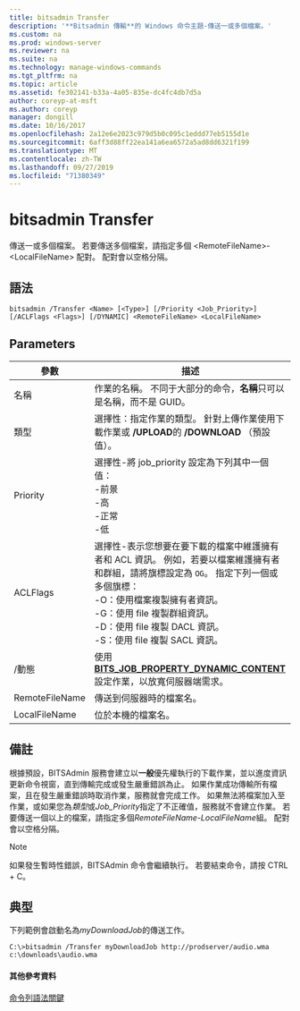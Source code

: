 ```yaml
---
title: bitsadmin Transfer
description: '**Bitsadmin 傳輸**的 Windows 命令主題-傳送一或多個檔案。'
ms.custom: na
ms.prod: windows-server
ms.reviewer: na
ms.suite: na
ms.technology: manage-windows-commands
ms.tgt_pltfrm: na
ms.topic: article
ms.assetid: fe302141-b33a-4a05-835e-dc4fc4db7d5a
author: coreyp-at-msft
ms.author: coreyp
manager: dongill
ms.date: 10/16/2017
ms.openlocfilehash: 2a12e6e2023c979d5b0c095c1eddd77eb5155d1e
ms.sourcegitcommit: 6aff3d88ff22ea141a6ea6572a5ad8dd6321f199
ms.translationtype: MT
ms.contentlocale: zh-TW
ms.lasthandoff: 09/27/2019
ms.locfileid: "71380349"
---
```

# <a name="bitsadmin-transfer"></a>bitsadmin Transfer

傳送一或多個檔案。 若要傳送多個檔案，請指定多個 \<RemoteFileName\>-\<LocalFileName\> 配對。 配對會以空格分隔。

## <a name="syntax"></a>語法

```
bitsadmin /Transfer <Name> [<Type>] [/Priority <Job_Priority>] [/ACLFlags <Flags>] [/DYNAMIC] <RemoteFileName> <LocalFileName>
```

## <a name="parameters"></a>Parameters

|參數|描述|
|---------|-----------|
|名稱|作業的名稱。 不同于大部分的命令，**名稱**只可以是名稱，而不是 GUID。|
|類型|選擇性：指定作業的類型。 針對上傳作業使用下載作業或 **/UPLOAD**的 **/DOWNLOAD** （預設值）。|
|Priority|選擇性-將 job_priority 設定為下列其中一個值：</br>-前景</br>-高</br>-正常</br>-低|
|ACLFlags|選擇性-表示您想要在要下載的檔案中維護擁有者和 ACL 資訊。 例如，若要以檔案維護擁有者和群組，請將旗標設定為 `OG`。 指定下列一個或多個旗標：</br>-O：使用檔案複製擁有者資訊。</br>-G：使用 file 複製群組資訊。</br>-D：使用 file 複製 DACL 資訊。</br>-S：使用 file 複製 SACL 資訊。|
|\/動態|使用[**BITS_JOB_PROPERTY_DYNAMIC_CONTENT**](/windows/desktop/api/bits5_0/ne-bits5_0-bits_job_property_id)設定作業，以放寬伺服器端需求。|
|RemoteFileName|傳送到伺服器時的檔案名。|
|LocalFileName|位於本機的檔案名。|

## <a name="remarks"></a>備註

根據預設，BITSAdmin 服務會建立以**一般**優先權執行的下載作業，並以進度資訊更新命令視窗，直到傳輸完成或發生嚴重錯誤為止。 如果作業成功傳輸所有檔案，且在發生嚴重錯誤時取消作業，服務就會完成工作。 如果無法將檔案加入至作業，或如果您為*類型*或*Job_Priority*指定了不正確值，服務就不會建立作業。 若要傳送一個以上的檔案，請指定多個*RemoteFileName*-*LocalFileName*組。 配對會以空格分隔。

> [!NOTE]
> 如果發生暫時性錯誤，BITSAdmin 命令會繼續執行。 若要結束命令，請按 CTRL + C。

## <a name="BKMK_examples"></a>典型

下列範例會啟動名為*myDownloadJob*的傳送工作。
```
C:\>bitsadmin /Transfer myDownloadJob http://prodserver/audio.wma c:\downloads\audio.wma
```

#### <a name="additional-references"></a>其他參考資料

[命令列語法關鍵](command-line-syntax-key.md)